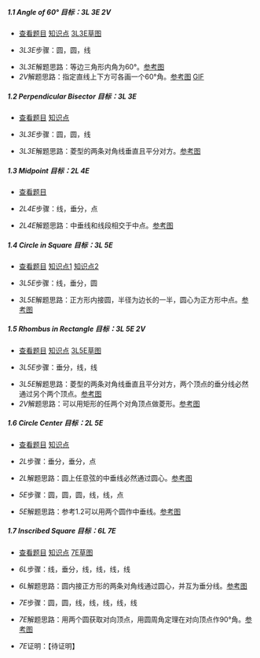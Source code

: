 ##### 1.1 Angle of 60° *目标：3L 3E 2V*
- [查看题目](images/level/angle60.png) [知识点](images/hints/Fact-Equilateral.png) [3L3E草图](images/hints/Draft-Angle60.png) 
+ *3L3E*步骤：圆，圆，线
- *3L3E*解题思路：等边三角形内角为60°。[参考图](solved/1.1.3L3E.png)
- *2V*解题思路：指定直线上下方可各画一个60°角。[参考图](solved/1.1.2V.png) [GIF](solved/1.1.2V.gif)


##### 1.2 Perpendicular Bisector *目标：3L 3E*
- [查看题目](images/level/perp-bisector.png) [知识点](images/hints/Fact-RhombusDiagonals.png) 
+ *3L3E*步骤：圆，圆，线
- *3L3E*解题思路：菱型的两条对角线垂直且平分对方。[参考图](solved/1.2.3L3E.png)


##### 1.3 Midpoint *目标：2L 4E*
- [查看题目](images/level/midpoint.png) 
+ *2L4E*步骤：线，垂分，点
- *2L4E*解题思路：中垂线和线段相交于中点。[参考图](solved/1.3.2L4E.png)


##### 1.4 Circle in Square *目标：3L 5E*
- [查看题目](images/level/circle-in-square.png) [知识点1](images/hints/Fact-SquareSymmetry.png) [知识点2](images/hints/Fact-Tangent.png) 
+ *3L5E*步骤：线，垂分，圆
- *3L5E*解题思路：正方形内接圆，半径为边长的一半，圆心为正方形中点。[参考图](solved/1.4.3L5E.png)


##### 1.5 Rhombus in Rectangle *目标：3L 5E 2V*
- [查看题目](images/level/rhombus-in-rect.png) [知识点](images/hints/Fact-RhombusDiagonals.png) [3L5E草图](images/hints/Draft-RhombusInRect.png) 
+ *3L5E*步骤：垂分，线，线
- *3L5E*解题思路：菱型的两条对角线垂直且平分对方，两个顶点的垂分线必然通过另个两个顶点。[参考图](solved/1.5.3L5E.png)
- *2V*解题思路：可以用矩形的任两个对角顶点做菱形。[参考图](solved/1.5.2V.png)


##### 1.6 Circle Center *目标：2L 5E*
- [查看题目](images/level/circle-center.png) [知识点](images/hints/Fact-CircumCircle.png) 
+ *2L*步骤：垂分，垂分，点
- *2L*解题思路：圆上任意弦的中垂线必然通过圆心。[参考图](solved/1.6.2L.png)
+ *5E*步骤：圆，圆，圆，线，线，点
- *5E*解题思路：参考1.2可以用两个圆作中垂线。[参考图](solved/1.6.5E.png)


##### 1.7 Inscribed Square *目标：6L 7E*
- [查看题目](images/level/square-in-circle.png) [知识点](images/hints/Fact-SquareDiagonals.png) [7E草图](images/hints/Draft-SquareInCircle.png)
+ *6L*步骤：线，垂分，线，线，线，线
- *6L*解题思路：圆内接正方形的两条对角线通过圆心，并互为垂分线。[参考图](solved/1.7.6L.png)
+ *7E*步骤：圆，圆，线，线，线，线，线
- *7E*解题思路：用两个圆获取对向顶点，用圆周角定理在对向顶点作90°角。[参考图](solved/1.7.7E.png)
+ *7E*证明：【待证明】

